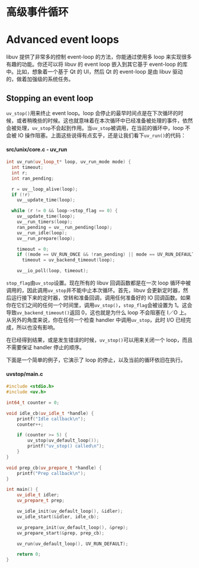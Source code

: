 # 高级事件循环

# Advanced event loops

libuv 提供了非常多的控制 event-loop 的方法，你能通过使用多 loop 来实现很多有趣的功能。你还可以将 libuv 的 event loop 嵌入到其它基于 event-loop 的库中。比如，想象着一个基于 Qt 的 UI，然后 Qt 的 event-loop 是由 libuv 驱动的，做着加强级的系统任务。

## Stopping an event loop

`uv_stop()`用来终止 event loop。loop 会停止的最早时间点是在下次循环的时候，或者稍晚些的时候。这也就意味着在本次循环中已经准备被处理的事件，依然会被处理，`uv_stop`不会起到作用。当`uv_stop`被调用，在当前的循环中，loop 不会被 IO 操作阻塞。上面这些说得有点玄乎，还是让我们看下`uv_run()`的代码：

#### src/unix/core.c - uv_run

```cpp
int uv_run(uv_loop_t* loop, uv_run_mode mode) {
  int timeout;
  int r;
  int ran_pending;

  r = uv__loop_alive(loop);
  if (!r)
    uv__update_time(loop);

  while (r != 0 && loop->stop_flag == 0) {
    uv__update_time(loop);
    uv__run_timers(loop);
    ran_pending = uv__run_pending(loop);
    uv__run_idle(loop);
    uv__run_prepare(loop);

    timeout = 0;
    if ((mode == UV_RUN_ONCE && !ran_pending) || mode == UV_RUN_DEFAULT)
      timeout = uv_backend_timeout(loop);

    uv__io_poll(loop, timeout); 
```

`stop_flag`由`uv_stop`设置。现在所有的 libuv 回调函数都是在一次 loop 循环中被调用的，因此调用`uv_stop`并不能中止本次循环。首先，libuv 会更新定时器，然后运行接下来的定时器，空转和准备回调，调用任何准备好的 IO 回调函数。如果你在它们之间的任何一个时间里，调用`uv_stop()`，`stop_flag`会被设置为 1。这会导致`uv_backend_timeout()`返回 0，这也就是为什么 loop 不会阻塞在 I／O 上。从另外的角度来说，你在任何一个检查 handler 中调用`uv_stop`，此时 I/O 已经完成，所以也没有影响。

在已经得到结果，或是发生错误的时候，`uv_stop()`可以用来关闭一个 loop，而且不需要保证 handler 停止的顺序。

下面是一个简单的例子，它演示了 loop 的停止，以及当前的循环依旧在执行。

#### uvstop/main.c

```cpp
#include <stdio.h>
#include <uv.h>

int64_t counter = 0;

void idle_cb(uv_idle_t *handle) {
    printf("Idle callback\n");
    counter++;

    if (counter >= 5) {
        uv_stop(uv_default_loop());
        printf("uv_stop() called\n");
    }
}

void prep_cb(uv_prepare_t *handle) {
    printf("Prep callback\n");
}

int main() {
    uv_idle_t idler;
    uv_prepare_t prep;

    uv_idle_init(uv_default_loop(), &idler);
    uv_idle_start(&idler, idle_cb);

    uv_prepare_init(uv_default_loop(), &prep);
    uv_prepare_start(&prep, prep_cb);

    uv_run(uv_default_loop(), UV_RUN_DEFAULT);

    return 0;
} 
```
